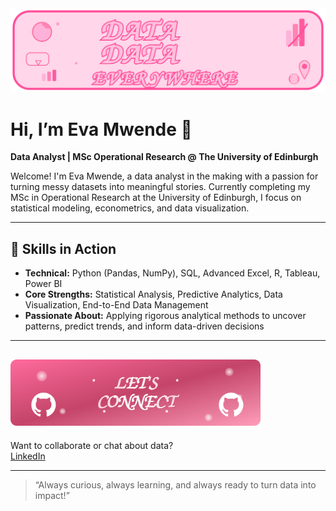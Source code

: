 <img src="data-data-everywhere-banner.svg" alt="Data Data Everywhere Banner" width="800"/>

# Hi, I’m Eva Mwende 👋

**Data Analyst | MSc Operational Research @ The University of Edinburgh**

Welcome! I'm Eva Mwende, a data analyst in the making with a passion for turning messy datasets into meaningful stories. Currently completing my MSc in Operational Research at the University of Edinburgh, I focus on statistical modeling, econometrics, and data visualization.

---

## 🚀 Skills in Action

- **Technical:** Python (Pandas, NumPy), SQL, Advanced Excel, R, Tableau, Power BI
- **Core Strengths:** Statistical Analysis, Predictive Analytics, Data Visualization, End-to-End Data Management
- **Passionate About:** Applying rigorous analytical methods to uncover patterns, predict trends, and inform data-driven decisions

---

## <img src="lets-connect-banner.svg" alt="Let's Connect Banner" width="400"/>

Want to collaborate or chat about data?  
[LinkedIn](https://www.linkedin.com/in/eva-mwende-634906198)



---

> “Always curious, always learning, and always ready to turn data into impact!”
